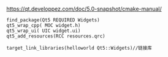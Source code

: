 https://qt.developpez.com/doc/5.0-snapshot/cmake-manual/



```
find_package(Qt5 REQUIRED Widgets) 
qt5_wrap_cpp( MOC widget.h) 
qt5_wrap_ui( UIC widget.ui) 
qt5_add_resources(RCC resources.qrc) 

target_link_libraries(helloworld Qt5::Widgets)//链接库
```
